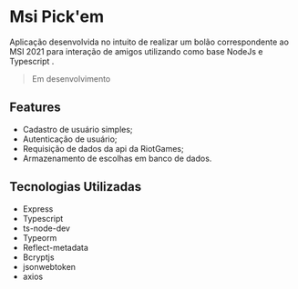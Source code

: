 # Msi Pick'em
Aplicação desenvolvida no intuito de realizar um bolão correspondente ao MSI 2021 para interação de amigos utilizando como base NodeJs e Typescript .
> Em desenvolvimento

## Features
- Cadastro de usuário simples;
- Autenticação de usuário;
- Requisição de dados da api da RiotGames;
- Armazenamento de escolhas em banco de dados.

  
##  Tecnologias Utilizadas

-  Express
-  Typescript
-  ts-node-dev
-  Typeorm
-  Reflect-metadata
-  Bcryptjs
-  jsonwebtoken
-  axios